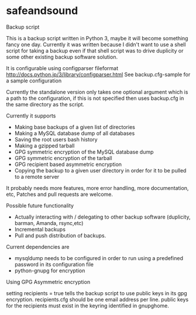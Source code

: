 # safeandsound
Backup script

This is a backup script written in Python 3, maybe it will become something fancy one day.
Currently it was written because I didn't want to use a shell script for taking a backup even if that shell script 
was to drive duplicity or some other existing backup software solution.

It is configurable using configparser fileformat http://docs.python.jp/3/library/configparser.html
See backup.cfg-sample for a sample configuration

Currently the standalone version only takes one optional argument which is a path to the configuration, if this is not specified then uses backup.cfg in the same directory
as the script.

Currently it supports 
* Making base backups of a given list of directories
* Making a MySQL database dump of all databases
* Saving the root users bash history
* Making a gzipped tarball
* GPG symmetric encryption of the MySQL database dump 
* GPG symmetric encryption of the tarball 
* GPG recipient based asymmetric encryption
* Copying the backup to a given user directory in order for it to be pulled to a remote server

It probably needs more features, more error handling, more documentation, etc, Patches and pull requests are welcome.

Possible future functionality
* Actually interacting with / delegating to other backup software (duplicity, barman, Amanda, rsync,etc)
* Incremental backups
* Pull and push distribution of backups.

Current dependencies are
* mysqldump needs to be configured in order to run using a predefined password in its configuration file
* python-gnupg for encryption

Using GPG Asymmetric encryption

setting recipients = true tells the backup script to use public keys in its gpg encryption.
recipients.cfg should be one email address per line.  public keys for the recipients must exist in the keyring identified in gnupghome.
